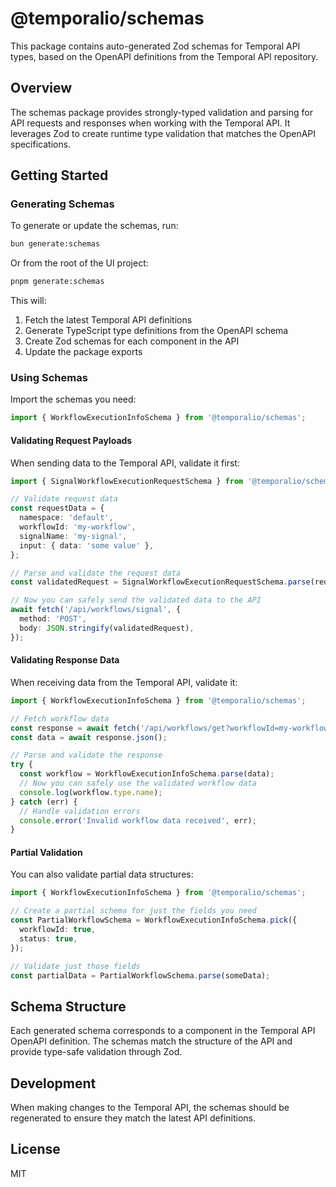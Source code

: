 # @temporalio/schemas

This package contains auto-generated Zod schemas for Temporal API types, based on the OpenAPI definitions from the Temporal API repository.

## Overview

The schemas package provides strongly-typed validation and parsing for API requests and responses when working with the Temporal API. It leverages Zod to create runtime type validation that matches the OpenAPI specifications.

## Getting Started

### Generating Schemas

To generate or update the schemas, run:

```bash
bun generate:schemas
```

Or from the root of the UI project:

```bash
pnpm generate:schemas
```

This will:

1. Fetch the latest Temporal API definitions
2. Generate TypeScript type definitions from the OpenAPI schema
3. Create Zod schemas for each component in the API
4. Update the package exports

### Using Schemas

Import the schemas you need:

```typescript
import { WorkflowExecutionInfoSchema } from '@temporalio/schemas';
```

#### Validating Request Payloads

When sending data to the Temporal API, validate it first:

```typescript
import { SignalWorkflowExecutionRequestSchema } from '@temporalio/schemas';

// Validate request data
const requestData = {
  namespace: 'default',
  workflowId: 'my-workflow',
  signalName: 'my-signal',
  input: { data: 'some value' },
};

// Parse and validate the request data
const validatedRequest = SignalWorkflowExecutionRequestSchema.parse(requestData);

// Now you can safely send the validated data to the API
await fetch('/api/workflows/signal', {
  method: 'POST',
  body: JSON.stringify(validatedRequest),
});
```

#### Validating Response Data

When receiving data from the Temporal API, validate it:

```typescript
import { WorkflowExecutionInfoSchema } from '@temporalio/schemas';

// Fetch workflow data
const response = await fetch('/api/workflows/get?workflowId=my-workflow');
const data = await response.json();

// Parse and validate the response
try {
  const workflow = WorkflowExecutionInfoSchema.parse(data);
  // Now you can safely use the validated workflow data
  console.log(workflow.type.name);
} catch (err) {
  // Handle validation errors
  console.error('Invalid workflow data received', err);
}
```

#### Partial Validation

You can also validate partial data structures:

```typescript
import { WorkflowExecutionInfoSchema } from '@temporalio/schemas';

// Create a partial schema for just the fields you need
const PartialWorkflowSchema = WorkflowExecutionInfoSchema.pick({
  workflowId: true,
  status: true,
});

// Validate just those fields
const partialData = PartialWorkflowSchema.parse(someData);
```

## Schema Structure

Each generated schema corresponds to a component in the Temporal API OpenAPI definition. The schemas match the structure of the API and provide type-safe validation through Zod.

## Development

When making changes to the Temporal API, the schemas should be regenerated to ensure they match the latest API definitions.

## License

MIT
